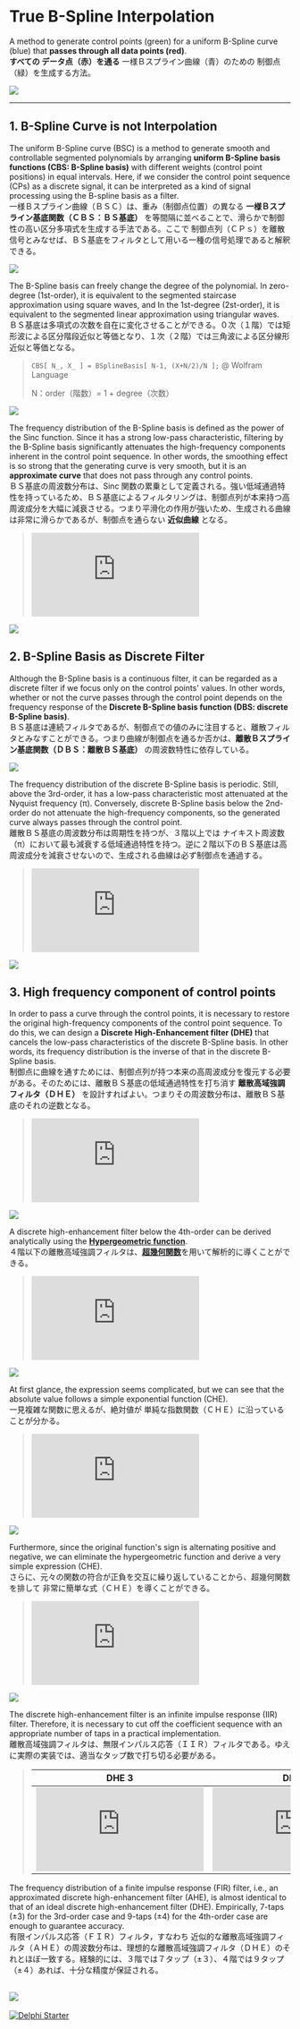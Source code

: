 # True B-Spline Interpolation
A method to generate control points (green) for a uniform B-Spline curve (blue) that **passes through all data points (red)**.  
**すべての データ点（赤）を通る** 一様Ｂスプライン曲線（青）のための 制御点（緑）を生成する方法。

![](./--------/_SCREENSHOT/True%20B-Spline%20Interpolation.png)

----
## 1. B-Spline Curve is not Interpolation
The uniform B-Spline curve (BSC) is a method to generate smooth and controllable segmented polynomials by arranging **uniform B-Spline basis functions (CBS: B-Spline basis)** with different weights (control point positions) in equal intervals. Here, if we consider the control point sequence (CPs) as a discrete signal, it can be interpreted as a kind of signal processing using the B-spline basis as a filter.  
一様Ｂスプライン曲線（ＢＳＣ）は、重み（制御点位置）の異なる **一様Ｂスプライン基底関数（ＣＢＳ：ＢＳ基底）** を等間隔に並べることで、滑らかで制御性の高い区分多項式を生成する手法である。ここで 制御点列（ＣＰｓ）を離散信号とみなせば、ＢＳ基底をフィルタとして用いる一種の信号処理であると解釈できる。

![](./--------/_README/Continuous%20Uniform%20B-Spline%20curve.svg)

The B-Spline basis can freely change the degree of the polynomial. In zero-degree (1st-order), it is equivalent to the segmented staircase approximation using square waves, and In the 1st-degree (2st-order), it is equivalent to the segmented linear approximation using triangular waves.    
ＢＳ基底は多項式の次数を自在に変化させることができる。０次（１階）では矩形波による区分階段近似と等価となり、１次（２階）では三角波による区分線形近似と等価となる。

> ```CBS[ N_, X_ ] = BSplineBasis[ N-1, (X+N/2)/N ];```  @ Wolfram Language
>
> N：order（階数）= 1 + degree（次数）

![](./--------/_README/Continuous%20Uniform%20B-Spline%20basis%20function%20(SD).svg)

The frequency distribution of the B-Spline basis is defined as the power of the Sinc function. Since it has a strong low-pass characteristic, filtering by the B-Spline basis significantly attenuates the high-frequency components inherent in the control point sequence. In other words, the smoothing effect is so strong that the generating curve is very smooth, but it is an **approximate curve** that does not pass through any control points.   
ＢＳ基底の周波数分布は、Sinc 関数の累乗として定義される。強い低域通過特性を持っているため、ＢＳ基底によるフィルタリングは、制御点列が本来持つ高周波成分を大幅に減衰させる。つまり平滑化の作用が強いため、生成される曲線は非常に滑らかであるが、制御点を通らない **近似曲線** となる。

> ![](https://latex.codecogs.com/png.latex?%5Cwidehat%7B%7B%5Crm%20CBS%7D%7D_N%28%5Comega%29%20%3D%20%7B%5Cleft%5B%5Cfrac%7B2%20%5Csin%5Cleft%28%5Cfrac%7B%5Comega%7D%7B2%7D%5Cright%29%7D%7B%5Comega%7D%5Cright%5D%7D%5EN)
<!--
\widehat{{\rm CBS}}_N(\omega) = {\left[\frac{2 \sin\left(\frac{\omega}{2}\right)}{\omega}\right]}^N
-->
![](./--------/_README/Continuous%20Uniform%20B-Spline%20basis%20function%20(FD).svg)

## 2. B-Spline Basis as Discrete Filter
Although the B-Spline basis is a continuous filter, it can be regarded as a discrete filter if we focus only on the control points' values. In other words, whether or not the curve passes through the control point depends on the frequency response of the **Discrete B-Spline basis function (DBS: discrete B-Spline basis)**.  
ＢＳ基底は連続フィルタであるが、制御点での値のみに注目すると、離散フィルタとみなすことができる。つまり曲線が制御点を通るか否かは、**離散Ｂスプライン基底関数（ＤＢＳ：離散ＢＳ基底）** の周波数特性に依存している。

![](./--------/_README/Discrete%20Uniform%20B-Spline%20basis%20function%20(SD).svg)

The frequency distribution of the discrete B-Spline basis is periodic. Still, above the 3rd-order, it has a low-pass characteristic most attenuated at the Nyquist frequency (π). Conversely, discrete B-Spline basis below the 2nd-order do not attenuate the high-frequency components, so the generated curve always passes through the control point.  
離散ＢＳ基底の周波数分布は周期性を持つが、３階以上では ナイキスト周波数（π）において最も減衰する低域通過特性を持つ。逆に２階以下のＢＳ基底は高周波成分を減衰させないので、生成される曲線は必ず制御点を通過する。

> ![](https://latex.codecogs.com/png.latex?%5Cbegin%7Balign*%7D%20%5Cwidehat%7B%7B%5Crm%20DBS%7D%7D_1%28%5Comega%29%26%3D1%5C%5C%20%5Cwidehat%7B%7B%5Crm%20DBS%7D%7D_2%28%5Comega%29%26%3D1%5C%5C%20%5Cwidehat%7B%7B%5Crm%20DBS%7D%7D_3%28%5Comega%29%26%3D%5Cfrac%7B1%7D%7B4%7D%20%28%5Ccos%20%28%5Comega%20%29&plus;3%29%5C%5C%20%5Cwidehat%7B%7B%5Crm%20DBS%7D%7D_4%28%5Comega%29%26%3D%5Cfrac%7B1%7D%7B3%7D%20%28%5Ccos%20%28%5Comega%20%29&plus;2%29%5C%5C%20%5Cwidehat%7B%7B%5Crm%20DBS%7D%7D_5%28%5Comega%29%26%3D%5Cfrac%7B1%7D%7B192%7D%20%2876%20%5Ccos%20%28%5Comega%20%29&plus;%5Ccos%20%282%20%5Comega%20%29&plus;115%29%5C%5C%20%5Cwidehat%7B%7B%5Crm%20DBS%7D%7D_6%28%5Comega%29%26%3D%5Cfrac%7B1%7D%7B60%7D%20%2826%20%5Ccos%20%28%5Comega%20%29&plus;%5Ccos%20%282%20%5Comega%20%29&plus;33%29%20%5Cend%7Balign*%7D)
<!--
\begin{align*}
\widehat{{\rm DBS}}_1(\omega)&=1\\
\widehat{{\rm DBS}}_2(\omega)&=1\\
\widehat{{\rm DBS}}_3(\omega)&=\frac{1}{4} (\cos (\omega )+3)\\
\widehat{{\rm DBS}}_4(\omega)&=\frac{1}{3} (\cos (\omega )+2)\\
\widehat{{\rm DBS}}_5(\omega)&=\frac{1}{192} (76 \cos (\omega )+\cos (2 \omega )+115)\\
\widehat{{\rm DBS}}_6(\omega)&=\frac{1}{60} (26 \cos (\omega )+\cos (2 \omega )+33)
\end{align*}
-->
![](./--------/_README/Discrete%20Uniform%20B-Spline%20basis%20function%20(FD).svg)

## 3. High frequency component of control points
In order to pass a curve through the control points, it is necessary to restore the original high-frequency components of the control point sequence. To do this, we can design a **Discrete High-Enhancement filter (DHE)** that cancels the low-pass characteristics of the discrete B-Spline basis. In other words, its frequency distribution is the inverse of that in the discrete B-Spline basis.  
制御点に曲線を通すためには、制御点列が持つ本来の高周波成分を復元する必要がある。そのためには、離散ＢＳ基底の低域通過特性を打ち消す **離散高域強調フィルタ（ＤＨＥ）** を設計すればよい。つまりその周波数分布は、離散ＢＳ基底のそれの逆数となる。

> ![](https://latex.codecogs.com/png.latex?%5Cbegin%7Balign*%7D%20%5Cwidehat%7B%7B%5Crm%20DHE%7D%7D_1%28%5Comega%29%26%3D1%5C%5C%20%5Cwidehat%7B%7B%5Crm%20DHE%7D%7D_2%28%5Comega%29%26%3D1%5C%5C%20%5Cwidehat%7B%7B%5Crm%20DHE%7D%7D_3%28%5Comega%29%26%3D%5Cfrac%7B4%7D%7B%5Ccos%20%28%5Comega%20%29&plus;3%7D%5C%5C%20%5Cwidehat%7B%7B%5Crm%20DHE%7D%7D_4%28%5Comega%29%26%3D%5Cfrac%7B3%7D%7B%5Ccos%20%28%5Comega%20%29&plus;2%7D%5C%5C%20%5Cwidehat%7B%7B%5Crm%20DHE%7D%7D_5%28%5Comega%29%26%3D%5Cfrac%7B192%7D%7B76%20%5Ccos%20%28%5Comega%20%29&plus;%5Ccos%20%282%20%5Comega%20%29&plus;115%7D%5C%5C%20%5Cwidehat%7B%7B%5Crm%20DHE%7D%7D_6%28%5Comega%29%26%3D%5Cfrac%7B60%7D%7B26%20%5Ccos%20%28%5Comega%20%29&plus;%5Ccos%20%282%20%5Comega%20%29&plus;33%7D%20%5Cend%7Balign*%7D)
<!--
\begin{align*}
\widehat{{\rm DHE}}_1(\omega)&=1\\
\widehat{{\rm DHE}}_2(\omega)&=1\\
\widehat{{\rm DHE}}_3(\omega)&=\frac{4}{\cos (\omega )+3}\\
\widehat{{\rm DHE}}_4(\omega)&=\frac{3}{\cos (\omega )+2}\\
\widehat{{\rm DHE}}_5(\omega)&=\frac{192}{76 \cos (\omega )+\cos (2 \omega )+115}\\
\widehat{{\rm DHE}}_6(\omega)&=\frac{60}{26 \cos (\omega )+\cos (2 \omega )+33}
\end{align*}
-->
![](./--------/_README/Discrete%20High-Enhancement%20Filter%20function%20(FD).svg)

A discrete high-enhancement filter below the 4th-order can be derived analytically using the [**Hypergeometric function**](https://en.wikipedia.org/wiki/Hypergeometric_function).  
４階以下の離散高域強調フィルタは、[**超幾何関数**](https://ja.wikipedia.org/wiki/%E8%B6%85%E5%B9%BE%E4%BD%95%E9%96%A2%E6%95%B0)を用いて解析的に導くことができる。

> ![](https://latex.codecogs.com/png.latex?%5Cbegin%7Balign*%7D%20%7B%5Crm%20DHE%7D_1%28i%29%26%3D%5Cdelta%20%28i%29%5C%5C%20%7B%5Crm%20DHE%7D_2%28i%29%26%3D%5Cdelta%20%28i%29%5C%5C%20%7B%5Crm%20DHE%7D_3%28i%29%26%3D2%20%5C%2C%20_3%5Ctilde%7BF%7D_2%5Cleft%28%5Cfrac%7B1%7D%7B2%7D%2C1%2C1%3B1-i%2Ci&plus;1%3B-1%5Cright%29%5C%5C%20%7B%5Crm%20DHE%7D_4%28i%29%26%3D3%20%5C%2C%20_3%5Ctilde%7BF%7D_2%5Cleft%28%5Cfrac%7B1%7D%7B2%7D%2C1%2C1%3B1-i%2Ci&plus;1%3B-2%5Cright%29%20%5Cend%7Balign*%7D)
<!--
\begin{align*}
{\rm DHE}_1(i)&=\delta (i)\\
{\rm DHE}_2(i)&=\delta (i)\\
{\rm DHE}_3(i)&=2 \, _3\tilde{F}_2\left(\frac{1}{2},1,1;1-i,i+1;-1\right)\\
{\rm DHE}_4(i)&=3 \, _3\tilde{F}_2\left(\frac{1}{2},1,1;1-i,i+1;-2\right)
\end{align*}
-->
![](./--------/_README/Discrete%20High-Enhancement%20Filter%20function%20(SD).svg)

At first glance, the expression seems complicated, but we can see that the absolute value follows a simple exponential function (CHE).  
一見複雑な関数に思えるが、絶対値が 単純な指数関数（ＣＨＥ）に沿っていることが分かる。

> ![](https://latex.codecogs.com/png.latex?%5Cbegin%7Balign*%7D%20%5Cleft%7C%7B%5Crm%20CHE%7D_3%28x%29%5Cright%7C%26%3D%5Csqrt%7B2%7D%5Cleft%283%20-2%5Csqrt%7B2%7D%5Cright%29%5E%7B%5Cleft%7C%20x%5Cright%7C%20%7D%5C%5C%20%5Cleft%7C%7B%5Crm%20CHE%7D_4%28x%29%5Cright%7C%26%3D%5Csqrt%7B3%7D%5Cleft%282-%5Csqrt%7B3%7D%5Cright%29%5E%7B%5Cleft%7C%20x%5Cright%7C%20%7D%20%5Cend%7Balign*%7D)
<!--
\begin{align*}
\left|{\rm CHE}_3(x)\right|&=\sqrt{2}\left(3 -2\sqrt{2}\right)^{\left| x\right| }\\
\left|{\rm CHE}_4(x)\right|&=\sqrt{3}\left(2-\sqrt{3}\right)^{\left| x\right| }
\end{align*}
-->
![](./--------/_README/Continuous%20High-Enhancement%20Filter%20function%20(AbsSD).svg)

Furthermore, since the original function's sign is alternating positive and negative, we can eliminate the hypergeometric function and derive a very simple expression (CHE).   
さらに、元々の関数の符合が正負を交互に繰り返していることから、超幾何関数を排して 非常に簡単な式（ＣＨＥ）を導くことができる。

> ![](https://latex.codecogs.com/png.latex?%5Cbegin%7Balign*%7D%20%7B%5Crm%20CHE%7D_3%28x%29%26%3D%5Csqrt%7B2%7D%5Cleft%282%5Csqrt%7B2%7D-3%5Cright%29%5E%7B%5Cleft%7C%20x%5Cright%7C%20%7D%5C%5C%20%7B%5Crm%20CHE%7D_4%28x%29%26%3D%5Csqrt%7B3%7D%5Cleft%28%5Csqrt%7B3%7D-2%5Cright%29%5E%7B%5Cleft%7C%20x%5Cright%7C%20%7D%20%5Cend%7Balign*%7D)
<!--
\begin{align*}
{\rm CHE}_3(x)&=\sqrt{2}\left(2\sqrt{2}-3\right)^{\left| x\right| }\\
{\rm CHE}_4(x)&=\sqrt{3}\left(\sqrt{3}-2\right)^{\left| x\right| }
\end{align*}
-->
![](./--------/_README/Continuous%20High-Enhancement%20Filter%20function%20(SD).svg)

The discrete high-enhancement filter is an infinite impulse response (IIR) filter. Therefore, it is necessary to cut off the coefficient sequence with an appropriate number of taps in a practical implementation.  
離散高域強調フィルタは、無限インパルス応答（ＩＩＲ）フィルタである。ゆえに実際の実装では、適当なタップ数で打ち切る必要がある。

> | DHE 3 | DHE 4 |
> | :---: | :---: |
> | ![](https://latex.codecogs.com/png.latex?%5Cbegin%7Balign*%7D%20%7B%5Crm%20DHE%7D_3%28%5Cpm%200%29%26%3D%5Csqrt%7B2%7D%5C%5C%20%7B%5Crm%20DHE%7D_3%28%5Cpm%201%29%26%3D4-3%20%5Csqrt%7B2%7D%5C%5C%20%7B%5Crm%20DHE%7D_3%28%5Cpm%202%29%26%3D17%20%5Csqrt%7B2%7D-24%5C%5C%20%7B%5Crm%20DHE%7D_3%28%5Cpm%203%29%26%3D140-99%20%5Csqrt%7B2%7D%5C%5C%20%7B%5Crm%20DHE%7D_3%28%5Cpm%204%29%26%3D577%20%5Csqrt%7B2%7D-816%5C%5C%20%7B%5Crm%20DHE%7D_3%28%5Cpm%205%29%26%3D4756-3363%20%5Csqrt%7B2%7D%5C%5C%20%7B%5Crm%20DHE%7D_3%28%5Cpm%206%29%26%3D19601%20%5Csqrt%7B2%7D-27720%5C%5C%20%7B%5Crm%20DHE%7D_3%28%5Cpm%207%29%26%3D161564-114243%20%5Csqrt%7B2%7D%5C%5C%20%7B%5Crm%20DHE%7D_3%28%5Cpm%208%29%26%3D665857%20%5Csqrt%7B2%7D-941664%20%5Cend%7Balign*%7D) | ![](https://latex.codecogs.com/png.latex?%5Cbegin%7Balign*%7D%20%7B%5Crm%20DHE%7D_4%28%5Cpm%200%29%26%3D%5Csqrt%7B3%7D%5C%5C%20%7B%5Crm%20DHE%7D_4%28%5Cpm%201%29%26%3D3-2%20%5Csqrt%7B3%7D%5C%5C%20%7B%5Crm%20DHE%7D_4%28%5Cpm%202%29%26%3D7%20%5Csqrt%7B3%7D-12%5C%5C%20%7B%5Crm%20DHE%7D_4%28%5Cpm%203%29%26%3D45-26%20%5Csqrt%7B3%7D%5C%5C%20%7B%5Crm%20DHE%7D_4%28%5Cpm%204%29%26%3D97%20%5Csqrt%7B3%7D-168%5C%5C%20%7B%5Crm%20DHE%7D_4%28%5Cpm%205%29%26%3D627-362%20%5Csqrt%7B3%7D%5C%5C%20%7B%5Crm%20DHE%7D_4%28%5Cpm%206%29%26%3D1351%20%5Csqrt%7B3%7D-2340%5C%5C%20%7B%5Crm%20DHE%7D_4%28%5Cpm%207%29%26%3D8733-5042%20%5Csqrt%7B3%7D%5C%5C%20%7B%5Crm%20DHE%7D_4%28%5Cpm%208%29%26%3D18817%20%5Csqrt%7B3%7D-32592%20%5Cend%7Balign*%7D) |
<!--
\begin{align*}
{\rm DHE}_3(\pm 0)&=\sqrt{2}\\
{\rm DHE}_3(\pm 1)&=4-3 \sqrt{2}\\
{\rm DHE}_3(\pm 2)&=17 \sqrt{2}-24\\
{\rm DHE}_3(\pm 3)&=140-99 \sqrt{2}\\
{\rm DHE}_3(\pm 4)&=577 \sqrt{2}-816\\
{\rm DHE}_3(\pm 5)&=4756-3363 \sqrt{2}\\
{\rm DHE}_3(\pm 6)&=19601 \sqrt{2}-27720\\
{\rm DHE}_3(\pm 7)&=161564-114243 \sqrt{2}\\
{\rm DHE}_3(\pm 8)&=665857 \sqrt{2}-941664
\end{align*}
-->
<!--
\begin{align*}
{\rm DHE}_4(\pm 0)&=\sqrt{3}\\
{\rm DHE}_4(\pm 1)&=3-2 \sqrt{3}\\
{\rm DHE}_4(\pm 2)&=7 \sqrt{3}-12\\
{\rm DHE}_4(\pm 3)&=45-26 \sqrt{3}\\
{\rm DHE}_4(\pm 4)&=97 \sqrt{3}-168\\
{\rm DHE}_4(\pm 5)&=627-362 \sqrt{3}\\
{\rm DHE}_4(\pm 6)&=1351 \sqrt{3}-2340\\
{\rm DHE}_4(\pm 7)&=8733-5042 \sqrt{3}\\
{\rm DHE}_4(\pm 8)&=18817 \sqrt{3}-32592
\end{align*}
-->

The frequency distribution of a finite impulse response (FIR) filter, i.e., an approximated discrete high-enhancement filter (AHE), is almost identical to that of an ideal discrete high-enhancement filter (DHE). Empirically, 7-taps (±3) for the 3rd-order case and 9-taps (±4) for the 4th-order case are enough to guarantee accuracy.  
有限インパルス応答（ＦＩＲ）フィルタ，すなわち 近似的な離散高域強調フィルタ（ＡＨＥ）の周波数分布は、理想的な離散高域強調フィルタ（ＤＨＥ）のそれとほぼ一致する。経験的には、３階では７タップ（±３）、４階では９タップ（±４）あれば、十分な精度が保証される。

![](./--------/_README/Approximate%20Discrete%20High-Enhancement%20Filter%20function%20(FD).svg)
----

[![Delphi Starter](http://img.en25.com/EloquaImages/clients/Embarcadero/%7B063f1eec-64a6-4c19-840f-9b59d407c914%7D_dx-starter-bn159.png)](https://www.embarcadero.com/jp/products/delphi/starter)
